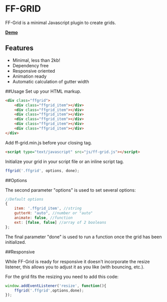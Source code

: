 # FF-GRID
FF-Grid is a minimal Javascript plugin to create grids.

**[Demo](http://felixfaure.github.io/ff-grid/)**

## Features
- Minimal, less than 2kb!
- Dependency free
- Responsive oriented
- Animation ready
- Automatic calculation of gutter width

##Usage
Set up your HTML markup.
```html
<div class="ffgrid">
    <div class="ffgrid_item"></div>
    <div class="ffgrid_item"></div>
    <div class="ffgrid_item"></div>
    <div class="ffgrid_item"></div>
    <div class="ffgrid_item"></div>
    <div class="ffgrid_item"></div>
</div>
```
Add ff-grid.min.js before your closing tag.

```html
<script type="text/javascript" src="js/ff-grid.js"></script>
```

Initialize your grid in your script file or an inline script tag.

```js
ffgrid('.ffgrid', options, done);
```

##Options

The second parameter "options" is used to set several options:

```js
//Default options
{
    item: '.ffgrid_item', //string
    gutterH: "auto", //number or "auto"
    animate: false, //function
    ext: [false, false] //array of 2 booleans
};
```

The final parameter "done" is used to run a function once the grid has been initialized.

##Responsive

While FF-Grid is ready for responsive it doesn't incorporate the resize listener, this allows you to adjust it as you like (with bouncing, etc.).

For the grid fits the resizing you need to add this code:

```js
window.addEventListener('resize', function(){
    ffgrid('.ffgrid',options,done);
});
```
